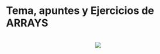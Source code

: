 <h1>Tema, apuntes y Ejercicios de ARRAYS</h1>
<br>
<div align="center">
  <img src="https://www.simplilearn.com/ice9/free_resources_article_thumb/multiplication.JPG" tall="imagen">
</div>
